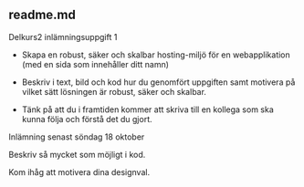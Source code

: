 ## readme.md
Delkurs2 inlämningsuppgift 1

* Skapa en robust, säker och skalbar hosting-miljö för en webapplikation (med en sida som innehåller ditt namn)

* Beskriv i text, bild och kod hur du genomfört uppgiften samt motivera på vilket sätt lösningen är robust, säker och skalbar.

* Tänk på att du i framtiden kommer att skriva till en kollega som ska kunna följa och förstå det du gjort.

Inlämning senast söndag 18 oktober

Beskriv så mycket som möjligt i kod.

Kom ihåg att motivera dina designval.
